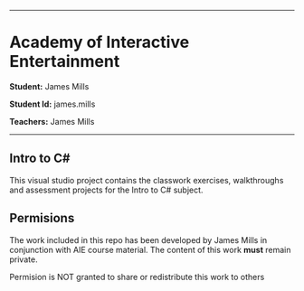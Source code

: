 
---
# Academy of Interactive Entertainment

**Student:** James Mills

**Student Id:** james.mills

**Teachers:** James Mills

---


## Intro to C#
This visual studio project contains the classwork exercises, walkthroughs and assessment projects for the Intro to C# subject. 

## Permisions
The work included in this repo has been developed by James Mills in conjunction with AIE course material. The content of this work **must** remain private.

Permision is NOT granted to share or redistribute this work to others

